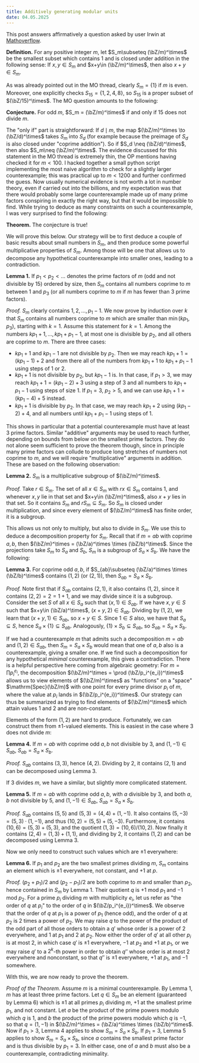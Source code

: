 ```yaml
---
title: Additively generating modular units
date: 04.05.2025
---
```


This post answers affirmatively a question asked by user Irwin at [Mathoverflow](https://mathoverflow.net/questions/491704).

**Definition.** For any positive integer $m$, let $S_m\subseteq (\bZ/m)^\times$ be the smallest subset which contains $1$ and is closed under addition in the following sense: If $x,y\in S_m$ and $x+y\in (\bZ/m)^\times$, then also $x+y\in S_m$.

As was already pointed out in the MO thread, clearly $S_m=\{1\}$ if $m$ is even. Moreover, one explicitly checks $S_{15}=\{1,2,4,8\}$, so $S_{15}$ is a proper subset of $(\bZ/15)^\times$. The MO question amounts to the following:

**Conjecture.** For odd $m$, $S_m = (\bZ/m)^\times$ if and only if $15$ does not divide $m$.

The "only if" part is straightforward: If $d\mid m$, the map $(\bZ/m)^\times \to (\bZ/d)^\times$ takes $S_m$ into $S_d$ (for example because the preimage of $S_d$ is also closed under "coprime addition"). So if $S_d \neq (\bZ/d)^\times$, then also $S_m\neq (\bZ/m)^\times$.
The evidence discussed for this statement in the MO thread is extremely thin, the OP mentions having checked it for $m<100$. I hacked together a small python script implementing the most naive algorithm to check for a slightly larger counterexample; this was practical up to $m<1200$ and further confirmed the guess. Now usually numerical evidence is not worth a lot in number theory, even if carried out into the billions, and my expectation was that there would probably some large counterexample made up of many prime factors conspiring in exactly the right way, but that it would be impossible to find. While trying to deduce as many constraints on such a counterexample, I was very surprised to find the following:

**Theorem.** The conjecture is true!

We will prove this below. Our strategy will be to first deduce a couple of basic results about small numbers in $S_m$, and then produce some powerful multiplicative properties of $S_m$. Among those will be one that allows us to decompose any hypothetical counterexample into smaller ones, leading to a contradiction.

**Lemma 1.** If $p_1 < p_2 < \ldots$ denotes the prime factors of $m$ (odd and not divisible by $15$) ordered by size, then $S_m$ contains all numbers coprime to $m$ between $1$ and $p_3$ (or all numbers coprime to $m$ if $m$ has fewer than $3$ prime factors).

*Proof.* $S_m$ clearly contains $1,2,\ldots,p_1-1$. We now prove by induction over $k$ that $S_m$ contains all numbers coprime to $m$ which are smaller than $\min(kp_1,p_3)$, starting with $k=1$. Assume this statement for $k=1$. Among the numbers $kp_1+1,\ldots,kp_1+p_1-1$, at most one is divisible by $p_2$, and all others are coprime to $m$. There are three cases:

- $kp_1+1$ and $kp_1-1$ are not divisible by $p_2$. Then we may reach $kp_1+1 = (kp_1-1)+2$ and from there all of the numbers from $kp_1+1$ to $kp_1+p_1-1$ using steps of $1$ or $2$.
- $kp_1+1$ is not divisible by $p_2$, but $kp_1-1$ is. In that case, if $p_1>3$, we may reach $kp_1+1 = (kp_1-2)+3$ using a step of $3$ and all numbers to $kp_1+p_1-1$ using steps of size $1$. If $p_1=3$, $p_2>5$, and we can use $kp_1+1 = (kp_1-4)+5$ instead.
- $kp_1+1$ is divisible by $p_2$. In that case, we may reach $kp_1+2$ using $(kp_1-2)+4$, and all numbers until $kp_1+p_1-1$ using steps of $1$.

This shows in particular that a potential counterexample must have at least $3$ prime factors. Similar "additive" arguments may be used to reach further, depending on bounds from below on the smallest prime factors. They do not alone seem sufficient to prove the theorem though, since in principle many prime factors can collude to produce long stretches of numbers not coprime to $m$, and we will require "multiplicative" arguments in addition. These are based on the following observation:

**Lemma 2.** $S_m$ is a multiplicative subgroup of $(\bZ/m)^\times$.

*Proof.* Take $r\in S_m$. The set of all $x\in S_m$ with $rx\in S_m$ contains $1$, and whenever $x,y$ lie in that set and $x+y\in (\bZ/m)^\times$, also $x+y$ lies in that set. So it contains $S_m$ and $rS_m\subseteq S_m$. So $S_m$ is closed under multiplication, and since every element of $(\bZ/m)^\times$ has finite order, it is a subgroup.

This allows us not only to multiply, but also to divide in $S_m$. We use this to deduce a decomposition property for $S_m$. Recall that if $m=ab$ with coprime $a,b$, then $(\bZ/m)^\times = (\bZ/a)^\times \times (\bZ/b)^\times$. Since the projections take $S_m$ to $S_a$ and $S_b$, $S_m$ is a subgroup of $S_a\times S_b$. We have the following:

**Lemma 3.** For coprime odd $a,b$, if $S_{ab}\subseteq (\bZ/a)^\times \times (\bZ/b)^\times$ contains $(1,2)$ (or $(2,1)$), then $S_{ab}=S_a\times S_b$.

*Proof.* Note first that if $S_{ab}$ contains $(2,1)$, it also contains $(1,2)$, since it contains $(2,2)=2=1+1$, and we may divide since it is a subgroup. Consider the set $S$ of all $x\in S_a$ such that $(x,1)\in S_{ab}$. If we have $x,y\in S$ such that $x+y\in (\bZ/a)^\times$, $(x+y,2)\in S_{ab}$. Dividing by $(1,2)$, we learn that $(x+y,1)\in S_{ab}$, so $x+y\in S$. Since $1\in S$ also, we have that $S_a\subseteq S$, hence $S_a\times \{1\}\subseteq S_{ab}$. Analogously, $\{1\}\times S_b\subseteq S_{ab}$, so $S_{ab}=S_a\times S_b$.

If we had a counterexample $m$ that admits such a decomposition $m=ab$ and $(1,2)\in S_{ab}$, then $S_m = S_a\times S_b$ would mean that one of $a,b$ also is a counterexample, giving a smaller one. If we find such a decomposition for any hypothetical *minimal* counterexample, this gives a contradiction. There is a helpful perspective here coming from algebraic geometry: For $m= \prod p_i^{e_i}$, the decomposition $(\bZ/m)^\times = \prod (\bZ/p_i^{e_i})^\times$ allows us to view elements of $(\bZ/m)^\times$ as "functions" on a "space" $\mathrm{Spec}(\bZ/m)$ with one point for every prime divisor $p_i$ of $m$, where the value at $p_i$ lands in $(\bZ/p_i^{e_i})^\times$. Our strategy can thus be summarized as trying to find elements of $(\bZ/m)^\times$ which attain values $1$ and $2$ and are non-constant.

Elements of the form $(1,2)$ are hard to produce. Fortunately, we can construct them from $\pm 1$-valued elements. This is easiest in the case where $3$ does not divide $m$:

**Lemma 4.** If $m=ab$ with coprime odd $a,b$ not divisible by $3$, and $(1,-1)\in S_{ab}$, $S_{ab}=S_a\times S_b$.

*Proof.* $S_{ab}$ contains $(3,3)$, hence $(4,2)$. Dividing by $2$, it contains $(2,1)$ and can be decomposed using Lemma 3.

If $3$ divides $m$, we have a similar, but slightly more complicated statement.

**Lemma 5.** If $m=ab$ with coprime odd $a,b$, with $a$ divisible by $3$, and both $a,b$ not divisible by $5$, and $(1,-1)\in S_{ab}$, $S_{ab} = S_a\times S_b$.

*Proof.* $S_{ab}$ contains $(5,5)$ and $(5,3) = (4,4)+(1,-1)$. It also contains $(5,-3)=(5,3)\cdot (1,-1)$, and thus $(10,2) = (5,5)+(5,-3)$. Furthermore, it contains $(10,6)=(5,3)+(5,3)$, and the quotient $(1,3) = (10,6)/(10,2)$. Now finally it contains $(2,4)=(1,3)+(1,1)$, and dividing by $2$, it contains $(1,2)$ and can be decomposed using Lemma 3.

Now we only need to construct such values which are $\pm 1$ everywhere:

**Lemma 6.** If $p_1$ and $p_2$ are the two smallest primes dividing $m$, $S_m$ contains an element which is $\pm 1$ everywhere, not constant, and $+1$ at $p$.

*Proof.* $(p_2+p_1)/2$ and $(p_2-p_1)/2$ are both coprime to $m$ and smaller than $p_2$, hence contained in $S_m$ by Lemma 1. Their quotient $q$ is $+1$ mod $p_1$ and $-1$ mod $p_2$. For a prime $p_i$ dividing $m$ with multiplicity $e_i$, let us refer as "the order of $q$ at $p_i$" to the order of $q$ in $(\bZ/p_i^{e_i})^\times$. We observe that the order of $q$ at $p_1$ is a power of $p_1$ (hence odd), and the order of $q$ at $p_2$ is $2$ times a power of $p_2$. We may raise $q$ to the power of the product of the odd part of all those orders to obtain a $q'$ whose order is a power of $2$ everywhere, and $1$ at $p_1$ and $2$ at $p_2$. Now either the order of $q'$ at all other $p_i$ is at most $2$, in which case $q'$ is $\pm 1$ everywhere, $-1$ at $p_2$ and $+1$ at $p_1$, or we may raise $q'$ to a $2^k$-th power in order to obtain $q''$ whose order is at most $2$ everywhere and nonconstant, so that $q''$ is $\pm 1$ everywhere, $+1$ at $p_1$, and $-1$ somewhere.

With this, we are now ready to prove the theorem.

*Proof of the Theorem.* Assume $m$ is a minimal counterexample. By Lemma 1, $m$ has at least three prime factors. Let $q\in S_m$ be an element (guaranteed by Lemma 6) which is $\pm 1$ at all primes $p_i$ dividing $m$, $+1$ at the smallest prime $p_1$, and not constant. Let $a$ be the product of the prime powers modulo which $q$ is $1$, and $b$ the product of the prime powers modulo which $q$ is $-1$, so that $q=(1,-1)$ in $(\bZ/m)^\times = (\bZ/a)^\times \times (\bZ/b)^\times$. Now if $p_1>3$, Lemma 4 applies to show $S_m = S_a\times S_b$. If $p_1=3$, Lemma 5 applies to show $S_m=S_a\times S_b$, since $a$ contains the smallest prime factor and is thus divisible by $p_1=3$. In either case, one of $a$ and $b$ must also be a counterexample, contradicting minimality.
